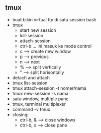 ## tmux
- buat bikin virtual tty di satu session bash
- tmux
    - start new session
    - kill-session
    - attach-session
    - ctrl-b ... ini masuk ke mode control
    - c --> create new window
    - p --> previous
    - n --> next
    - % --> split vertically
    - " --> split horisontally
- detach and attach
- tmux list-session
- tmux attach-session -t nomer/nama
- tmux new-session -s nama
- satu window, multiple pane
- tmux, terminal multiplexer
- command -v tmux
- closing:
    - ctrl-b, & --> close windows
    - ctrl-b, x --> close pane
